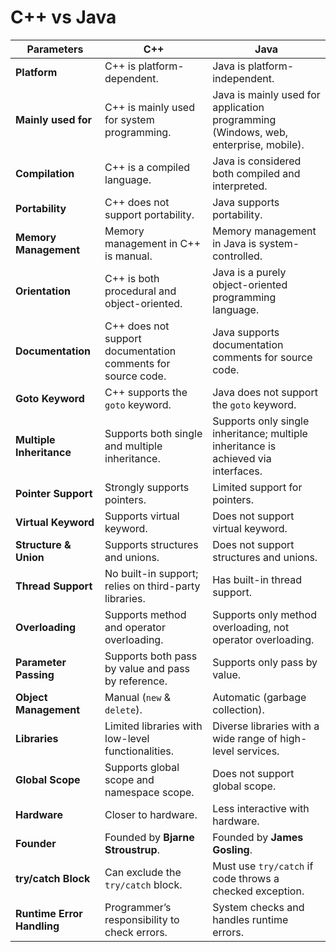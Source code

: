 # C++ vs Java

| **Parameters**          | **C++**                                                                 | **Java**                                                                 |
|--------------------------|-------------------------------------------------------------------------|--------------------------------------------------------------------------|
| **Platform**             | C++ is platform-dependent.                                             | Java is platform-independent.                                            |
| **Mainly used for**      | C++ is mainly used for system programming.                             | Java is mainly used for application programming (Windows, web, enterprise, mobile). |
| **Compilation**          | C++ is a compiled language.                                            | Java is considered both compiled and interpreted.                        |
| **Portability**          | C++ does not support portability.                                      | Java supports portability.                                               |
| **Memory Management**    | Memory management in C++ is manual.                                    | Memory management in Java is system-controlled.                          |
| **Orientation**          | C++ is both procedural and object-oriented.                            | Java is a purely object-oriented programming language.                    |
| **Documentation**        | C++ does not support documentation comments for source code.           | Java supports documentation comments for source code.                     |
| **Goto Keyword**         | C++ supports the `goto` keyword.                                       | Java does not support the `goto` keyword.                                |
| **Multiple Inheritance** | Supports both single and multiple inheritance.                         | Supports only single inheritance; multiple inheritance is achieved via interfaces. |
| **Pointer Support**      | Strongly supports pointers.                                            | Limited support for pointers.                                            |
| **Virtual Keyword**      | Supports virtual keyword.                                              | Does not support virtual keyword.                                        |
| **Structure & Union**    | Supports structures and unions.                                        | Does not support structures and unions.                                  |
| **Thread Support**       | No built-in support; relies on third-party libraries.                  | Has built-in thread support.                                             |
| **Overloading**          | Supports method and operator overloading.                              | Supports only method overloading, not operator overloading.              |
| **Parameter Passing**    | Supports both pass by value and pass by reference.                     | Supports only pass by value.                                             |
| **Object Management**    | Manual (`new` & `delete`).                                             | Automatic (garbage collection).                                          |
| **Libraries**            | Limited libraries with low-level functionalities.                      | Diverse libraries with a wide range of high-level services.              |
| **Global Scope**         | Supports global scope and namespace scope.                             | Does not support global scope.                                           |
| **Hardware**             | Closer to hardware.                                                    | Less interactive with hardware.                                          |
| **Founder**              | Founded by **Bjarne Stroustrup**.                                      | Founded by **James Gosling**.                                            |
| **try/catch Block**      | Can exclude the `try/catch` block.                                     | Must use `try/catch` if code throws a checked exception.                 |
| **Runtime Error Handling** | Programmer’s responsibility to check errors.                          | System checks and handles runtime errors.                                |
